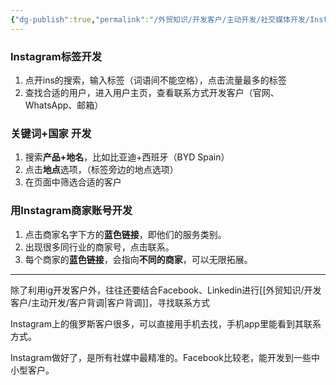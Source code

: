 ```yaml
---
{"dg-publish":true,"permalink":"/外贸知识/开发客户/主动开发/社交媒体开发/Instagram开发/"}
---
```


### Instagram标签开发

1. 点开ins的搜索，输入标签（词语间不能空格），点击流量最多的标签
2. 查找合适的用户，进入用户主页，查看联系方式开发客户（官网、WhatsApp、邮箱）

### 关键词+国家 开发

1. 搜索**产品+地名**，比如比亚迪+西班牙（BYD Spain）
2. 点击**地点**选项，（标签旁边的地点选项）
3. 在页面中筛选合适的客户

### 用Instagram商家账号开发

1. 点击商家名字下方的**蓝色链接**，即他们的服务类别。
2. 出现很多同行业的商家号，点击联系。
3. 每个商家的**蓝色链接**，会指向**不同的商家**，可以无限拓展。

---

除了利用ig开发客户外，往往还要结合Facebook、Linkedin进行[[外贸知识/开发客户/主动开发/客户背调\|客户背调]]，寻找联系方式

Instagram上的俄罗斯客户很多，可以直接用手机去找，手机app里能看到其联系方式。

Instagram做好了，是所有社媒中最精准的。Facebook比较老，能开发到一些中小型客户。
